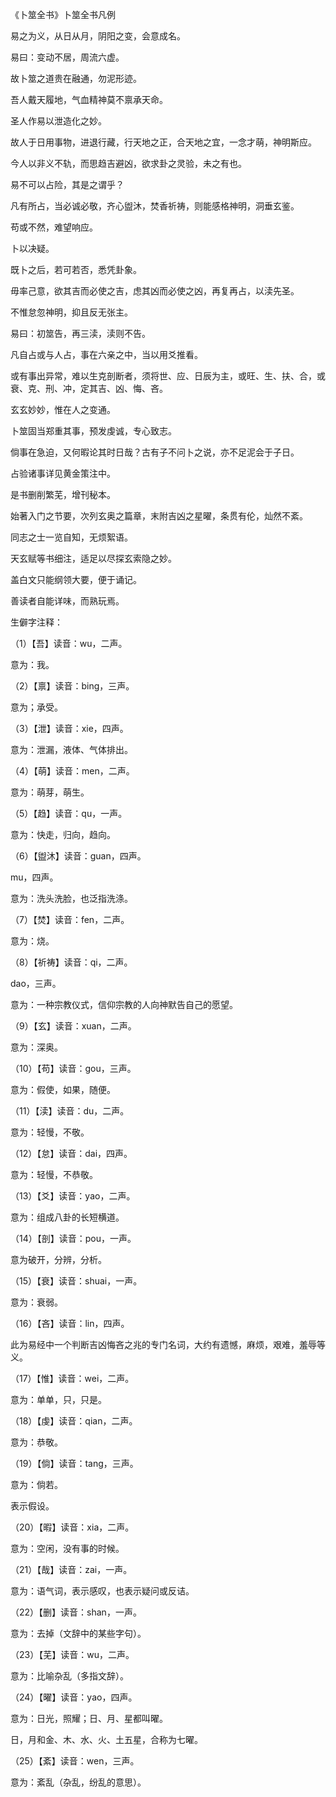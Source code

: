 《卜筮全书》卜筮全书凡例

易之为义，从日从月，阴阳之变，会意成名。

易曰：变动不居，周流六虚。

故卜筮之道贵在融通，勿泥形迹。

吾人戴天履地，气血精神莫不禀承天命。

圣人作易以泄造化之妙。

故人于日用事物，进退行藏，行天地之正，合天地之宜，一念才萌，神明斯应。

今人以非义不轨，而思趋吉避凶，欲求卦之灵验，未之有也。

易不可以占险，其是之谓乎？

凡有所占，当必诚必敬，齐心盥沐，焚香祈祷，则能感格神明，洞垂玄鉴。

苟或不然，难望响应。

卜以决疑。

既卜之后，若可若否，悉凭卦象。

毋率己意，欲其吉而必使之吉，虑其凶而必使之凶，再复再占，以渎先圣。

不惟怠忽神明，抑且反无张主。

易曰：初筮告，再三渎，渎则不告。

凡自占或与人占，事在六亲之中，当以用爻推看。

或有事出异常，难以生克剖断者，须将世、应、日辰为主，或旺、生、扶、合，或衰、克、刑、冲，定其吉、凶、悔、吝。

玄玄妙妙，惟在人之变通。

卜筮固当郑重其事，预发虔诚，专心致志。

倘事在急迫，又何暇论其时日哉？古有子不问卜之说，亦不足泥会于子日。

占验诸事详见黄金策注中。

是书删削繁芜，增刊秘本。

始著入门之节要，次列玄奥之篇章，末附吉凶之星曜，条贯有伦，灿然不紊。

同志之士一览自知，无烦絮语。

天玄赋等书细注，适足以尽探玄索隐之妙。

盖白文只能纲领大要，便于诵记。

善读者自能详味，而熟玩焉。

生僻字注释：

（1）【吾】读音：wu，二声。

意为：我。

（2）【禀】读音：bing，三声。

意为；承受。

（3）【泄】读音：xie，四声。

意为：泄漏，液体、气体排出。

（4）【萌】读音：men，二声。

意为：萌芽，萌生。

（5）【趋】读音：qu，一声。

意为：快走，归向，趋向。

（6）【盥沐】读音：guan，四声。

mu，四声。

意为：洗头洗脸，也泛指洗涤。

（7）【焚】读音：fen，二声。

意为：烧。

（8）【祈祷】读音：qi，二声。

dao，三声。

意为：一种宗教仪式，信仰宗教的人向神默告自己的愿望。

（9）【玄】读音：xuan，二声。

意为：深奥。

（10）【苟】读音：gou，三声。

意为：假使，如果，随便。

（11）【渎】读音：du，二声。

意为：轻慢，不敬。

（12）【怠】读音：dai，四声。

意为：轻慢，不恭敬。

（13）【爻】读音：yao，二声。

意为：组成八卦的长短横道。

（14）【剖】读音：pou，一声。

意为破开，分辨，分析。

（15）【衰】读音：shuai，一声。

意为：衰弱。

（16）【吝】读音：lin，四声。

此为易经中一个判断吉凶悔吝之兆的专门名词，大约有遗憾，麻烦，艰难，羞辱等义。

（17）【惟】读音：wei，二声。

意为：单单，只，只是。

（18）【虔】读音：qian，二声。

意为：恭敬。

（19）【倘】读音：tang，三声。

意为：倘若。

表示假设。

（20）【暇】读音：xia，二声。

意为：空闲，没有事的时候。

（21）【哉】读音：zai，一声。

意为：语气词，表示感叹，也表示疑问或反诘。

（22）【删】读音：shan，一声。

意为：去掉（文辞中的某些字句）。

（23）【芜】读音：wu，二声。

意为：比喻杂乱（多指文辞）。

（24）【曜】读音：yao，四声。

意为：日光，照耀；日、月、星都叫曜。

日，月和金、木、水、火、土五星，合称为七曜。

（25）【紊】读音：wen，三声。

意为：紊乱（杂乱，纷乱的意思）。

